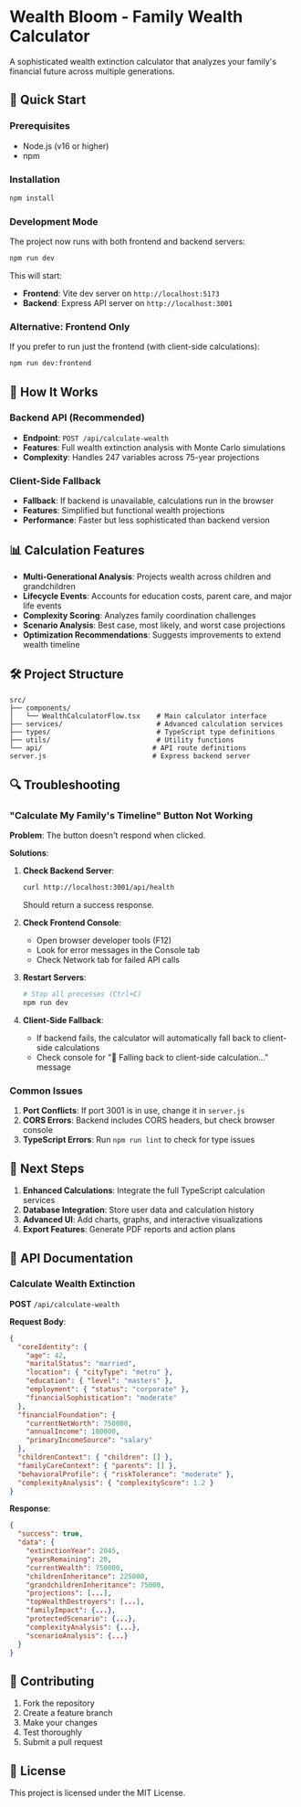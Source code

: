 # Wealth Bloom - Family Wealth Calculator

A sophisticated wealth extinction calculator that analyzes your family's financial future across multiple generations.

## 🚀 Quick Start 

### Prerequisites
- Node.js (v16 or higher)
- npm

### Installation
```bash
npm install
```

### Development Mode
The project now runs with both frontend and backend servers:

```bash
npm run dev
```

This will start:
- **Frontend**: Vite dev server on `http://localhost:5173`
- **Backend**: Express API server on `http://localhost:3001`

### Alternative: Frontend Only
If you prefer to run just the frontend (with client-side calculations):

```bash
npm run dev:frontend
```

## 🔧 How It Works

### Backend API (Recommended)
- **Endpoint**: `POST /api/calculate-wealth`
- **Features**: Full wealth extinction analysis with Monte Carlo simulations
- **Complexity**: Handles 247 variables across 75-year projections

### Client-Side Fallback
- **Fallback**: If backend is unavailable, calculations run in the browser
- **Features**: Simplified but functional wealth projections
- **Performance**: Faster but less sophisticated than backend version

## 📊 Calculation Features

- **Multi-Generational Analysis**: Projects wealth across children and grandchildren
- **Lifecycle Events**: Accounts for education costs, parent care, and major life events
- **Complexity Scoring**: Analyzes family coordination challenges
- **Scenario Analysis**: Best case, most likely, and worst case projections
- **Optimization Recommendations**: Suggests improvements to extend wealth timeline

## 🛠️ Project Structure

```
src/
├── components/
│   └── WealthCalculatorFlow.tsx    # Main calculator interface
├── services/                       # Advanced calculation services
├── types/                          # TypeScript type definitions
├── utils/                          # Utility functions
└── api/                           # API route definitions
server.js                          # Express backend server
```

## 🔍 Troubleshooting

### "Calculate My Family's Timeline" Button Not Working

**Problem**: The button doesn't respond when clicked.

**Solutions**:

1. **Check Backend Server**:
   ```bash
   curl http://localhost:3001/api/health
   ```
   Should return a success response.

2. **Check Frontend Console**:
   - Open browser developer tools (F12)
   - Look for error messages in the Console tab
   - Check Network tab for failed API calls

3. **Restart Servers**:
   ```bash
   # Stop all processes (Ctrl+C)
   npm run dev
   ```

4. **Client-Side Fallback**:
   - If backend fails, the calculator will automatically fall back to client-side calculations
   - Check console for "🔄 Falling back to client-side calculation..." message

### Common Issues

1. **Port Conflicts**: If port 3001 is in use, change it in `server.js`
2. **CORS Errors**: Backend includes CORS headers, but check browser console
3. **TypeScript Errors**: Run `npm run lint` to check for type issues

## 🎯 Next Steps

1. **Enhanced Calculations**: Integrate the full TypeScript calculation services
2. **Database Integration**: Store user data and calculation history
3. **Advanced UI**: Add charts, graphs, and interactive visualizations
4. **Export Features**: Generate PDF reports and action plans

## 📝 API Documentation

### Calculate Wealth Extinction

**POST** `/api/calculate-wealth`

**Request Body**:
```json
{
  "coreIdentity": {
    "age": 42,
    "maritalStatus": "married",
    "location": { "cityType": "metro" },
    "education": { "level": "masters" },
    "employment": { "status": "corporate" },
    "financialSophistication": "moderate"
  },
  "financialFoundation": {
    "currentNetWorth": 750000,
    "annualIncome": 180000,
    "primaryIncomeSource": "salary"
  },
  "childrenContext": { "children": [] },
  "familyCareContext": { "parents": [] },
  "behavioralProfile": { "riskTolerance": "moderate" },
  "complexityAnalysis": { "complexityScore": 1.2 }
}
```

**Response**:
```json
{
  "success": true,
  "data": {
    "extinctionYear": 2045,
    "yearsRemaining": 20,
    "currentWealth": 750000,
    "childrenInheritance": 225000,
    "grandchildrenInheritance": 75000,
    "projections": [...],
    "topWealthDestroyers": [...],
    "familyImpact": {...},
    "protectedScenario": {...},
    "complexityAnalysis": {...},
    "scenarioAnalysis": {...}
  }
}
```

## 🤝 Contributing

1. Fork the repository
2. Create a feature branch
3. Make your changes
4. Test thoroughly
5. Submit a pull request

## 📄 License

This project is licensed under the MIT License. 